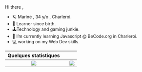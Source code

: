 Hi there , 
- :ringed_planet: Marine , 34 y/o , Charleroi. 
- :jigsaw: Learner since birth.
- :joystick:Technology and gaming junkie.
- 🌱 I’m currently learning Javascript @ BeCode.org in Charleroi.
- :computer: working on my Web Dev skills.


|                                                       Quelques statistiques                                                       |     |                                                                                                                     |
| :-------------------------------------------------------------------------------------------------------------------------------: | :-: | :-----------------------------------------------------------------------------------------------------------------: |
| ![](https://github-readme-stats.vercel.app/api/top-langs/?username=MarineFsn&theme=radical&hide_langs_below=8&count_private=true) |     | ![](https://github-readme-stats.vercel.app/api?username=MarineFsn&show_icons=true&theme=radical&count_private=true) |

